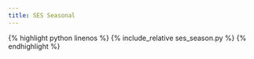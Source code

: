 ```yaml
---
title: SES Seasonal
---
```


{% highlight python linenos %}
{% include_relative ses_season.py %}
{% endhighlight %}
